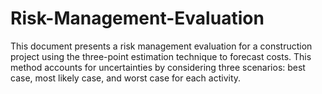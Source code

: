 # Risk-Management-Evaluation
This document presents a risk management evaluation for a construction project using the three-point estimation technique to forecast costs. This method accounts for uncertainties by considering three scenarios: best case, most likely case, and worst case for each activity.
